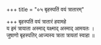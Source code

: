 +++
title = "०५ बृहस्पतिं वयं त्रातारम्"

+++
बृहस्पतिं वयं त्रातारं हवामहे  
य इमं त्रायाता अस्माद् यक्ष्माद् अस्माद् आमयतः ।  
जुषाणो बृहस्पतिर् आज्यस्य त्राता त्रायतां स्वाहा ॥